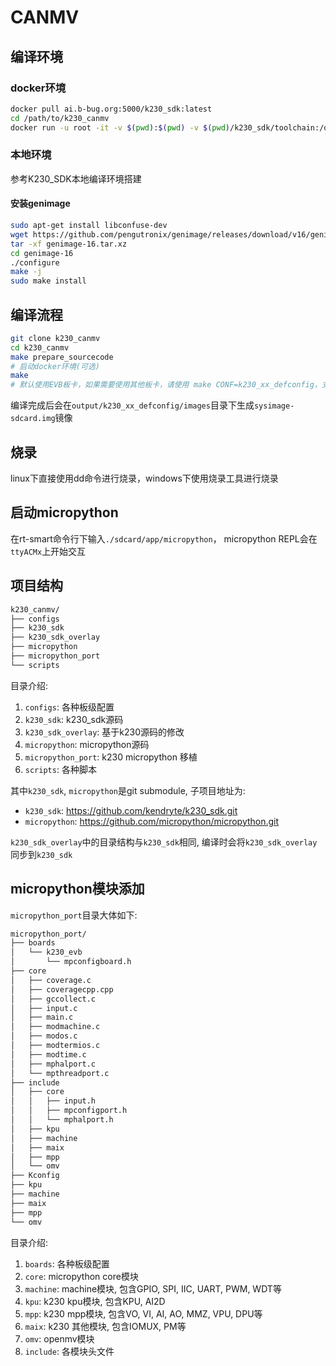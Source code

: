 # CANMV

## 编译环境

### docker环境

```sh
docker pull ai.b-bug.org:5000/k230_sdk:latest
cd /path/to/k230_canmv
docker run -u root -it -v $(pwd):$(pwd) -v $(pwd)/k230_sdk/toolchain:/opt/toolchain -w $(pwd) ai.b-bug.org:5000/k230_sdk /bin/bash
```

### 本地环境

参考K230_SDK本地编译环境搭建

#### 安装genimage

```sh
sudo apt-get install libconfuse-dev
wget https://github.com/pengutronix/genimage/releases/download/v16/genimage-16.tar.xz
tar -xf genimage-16.tar.xz
cd genimage-16
./configure
make -j
sudo make install
```

## 编译流程

```sh
git clone k230_canmv
cd k230_canmv
make prepare_sourcecode
# 启动docker环境(可选)
make
# 默认使用EVB板卡，如果需要使用其他板卡，请使用 make CONF=k230_xx_defconfig，支持的板卡在configs目录下
```

编译完成后会在`output/k230_xx_defconfig/images`目录下生成`sysimage-sdcard.img`镜像

## 烧录

linux下直接使用dd命令进行烧录，windows下使用烧录工具进行烧录

## 启动micropython

在rt-smart命令行下输入`./sdcard/app/micropython`， micropython REPL会在`ttyACMx`上开始交互

## 项目结构

```sh
k230_canmv/
├── configs
├── k230_sdk
├── k230_sdk_overlay
├── micropython
├── micropython_port
└── scripts
```

目录介绍:

1. `configs`: 各种板级配置
1. `k230_sdk`: k230_sdk源码
1. `k230_sdk_overlay`: 基于k230源码的修改
1. `micropython`: micropython源码
1. `micropython_port`: k230 micropython 移植
1. `scripts`: 各种脚本

其中`k230_sdk`, `micropython`是git submodule, 子项目地址为:

- `k230_sdk`: <https://github.com/kendryte/k230_sdk.git>
- `micropython`: <https://github.com/micropython/micropython.git>

`k230_sdk_overlay`中的目录结构与`k230_sdk`相同, 编译时会将`k230_sdk_overlay`同步到`k230_sdk`

## micropython模块添加

`micropython_port`目录大体如下:

```sh
micropython_port/
├── boards
│   └── k230_evb
│       └── mpconfigboard.h
├── core
│   ├── coverage.c
│   ├── coveragecpp.cpp
│   ├── gccollect.c
│   ├── input.c
│   ├── main.c
│   ├── modmachine.c
│   ├── modos.c
│   ├── modtermios.c
│   ├── modtime.c
│   ├── mphalport.c
│   └── mpthreadport.c
├── include
│   ├── core
│   │   ├── input.h
│   │   ├── mpconfigport.h
│   │   └── mphalport.h
│   ├── kpu
│   ├── machine
│   ├── maix
│   ├── mpp
│   └── omv
├── Kconfig
├── kpu
├── machine
├── maix
├── mpp
└── omv
```

目录介绍:

1. `boards`: 各种板级配置
1. `core`: micropython core模块
1. `machine`: machine模块, 包含GPIO, SPI, IIC, UART, PWM, WDT等
1. `kpu`: k230 kpu模块, 包含KPU, AI2D
1. `mpp`: k230 mpp模块, 包含VO, VI, AI, AO, MMZ, VPU, DPU等
1. `maix`: k230 其他模块, 包含IOMUX, PM等
1. `omv`: openmv模块
1. `include`: 各模块头文件
